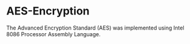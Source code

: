 # AES-Encryption
The Advanced Encryption Standard (AES) was implemented using Intel 8086 Processor Assembly Language.
